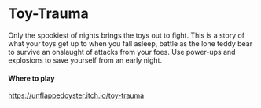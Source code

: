 # Toy-Trauma
Only the spookiest of nights brings the toys out to fight. This is a story of what your toys get up to when you fall asleep, battle as the lone teddy bear to survive an onslaught of attacks from your foes. Use power-ups and explosions to save yourself from an early night.

#### Where to play
https://unflappedoyster.itch.io/toy-trauma
